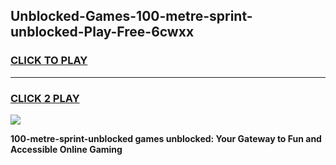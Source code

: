 
## Unblocked-Games-100-metre-sprint-unblocked-Play-Free-6cwxx
<h3>
<a href="https://premium76.site?title=100-metre-sprint-unblocked&ref=18A1">CLICK TO PLAY</a></h3>
<hr>

<h3>
<a href="https://premium76.site?title=100-metre-sprint-unblocked&ref=18A1">CLICK 2 PLAY</a>
  
</h3>

<a href="https://premium76.site?title=100-metre-sprint-unblocked&ref=18A1"><img src="https://clearcache.store/games.png"></a>


**100-metre-sprint-unblocked games unblocked: Your Gateway to Fun and Accessible Online Gaming**
